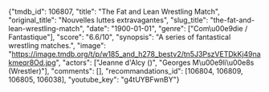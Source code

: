 {"tmdb_id": 106807, "title": "The Fat and Lean Wrestling Match", "original_title": "Nouvelles luttes extravagantes", "slug_title": "the-fat-and-lean-wrestling-match", "date": "1900-01-01", "genre": ["Com\u00e9die / Fantastique"], "score": "6.6/10", "synopsis": "A series of fantastical wrestling matches.", "image": "https://image.tmdb.org/t/p/w185_and_h278_bestv2/tn5J3PszVETDkKj49nakmeqr8Od.jpg", "actors": ["Jeanne d'Alcy ()", "Georges M\u00e9li\u00e8s (Wrestler)"], "comments": [], "recommandations_id": [106804, 106809, 106805, 106038], "youtube_key": "g4tUYBFwnBY"}